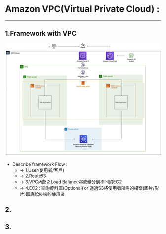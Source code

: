 # Amazon VPC(Virtual Private Cloud) : 
<hr/>

## 1.Framework with VPC
![image](../data/img/VPC/framework_with_VPC.png)

- Describe framework Flow : <BR>
    - -> 1.User(使用者/客戶) <BR>
    - -> 2.Route53 <BR>
    - -> 3.VPC內部之Load Balance將流量分到不同的EC2 <BR>
    - -> 4.EC2 : 查詢資料庫(Optional) or 透過S3將使用者所需的檔案(圖片/影片)回應給終端的使用者 <BR>

  
## 2.
## 3.  